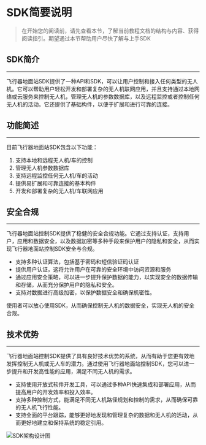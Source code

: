 # SDK简要说明

> 在开始您的阅读前，请先查看本节，了解当前教程文档的结构与内容、获得阅读指引。期望通过本节帮助用户尽快了解与上手SDK
> 

## SDK简介
---
飞行器地面站SDK提供了一种API和SDK，可以让用户控制和接入任何类型的无人机。它可以帮助用户轻松开发和部署复杂的无人机联网应用，并且支持通过本地网络或云服务来控制无人机，管理无人机的参数数据库，以及远程监控或者控制任何无人机的活动。它还提供了基础构件，以便于扩展和进行可靠的连接。

## 功能简述
---
目前飞行器地面站SDK包含以下功能： 

1. 支持本地和远程无人机/车的控制
2. 管理无人机参数数据库
3. 支持远程监控任何无人机/车的活动
4. 提供易扩展和可靠连接的基本构件
5. 开发和部署复杂的无人机/车联网应用

## 安全合规
---
飞行器地面站控制SDK提供了稳健的安全合规功能。它通过支持认证，支持用户，应用和数据安全，以及数据加密等多种手段来保护用户的隐私和安全，从而实现飞行器地面站控制SDK安全与合规。 

- 支持多种认证算法，包括基于密码和短信验证码认证
- 提供用户认证，这将允许用户在可靠的安全环境中访问资源和服务
- 通过应用安全策略，可以进一步提升保护数据的能力，以实现安全的数据传输和存储，从而充分保护用户的隐私和安全。
- 支持对数据进行高级加密，以保护数据安全和确保机密性。

使用者可以放心使用SDK，从而确保控制无人机的数据安全，实现无人机的安全合规。

## 技术优势
---
飞行器地面站控制SDK提供了具有良好技术优势的系统，从而有助于您更有效地发挥控制无人机或无人车的潜力。通过使用飞行器地面站控制SDK，您可以进一步提升和开发高性能的应用，满足不同无人机的需求。

- 支持使用开放式软件开发工具，可以通过多种API快速集成和部署应用，从而提高用户的开发效率和投入效率。
- 支持多种控制方式，能满足不同无人机路径规划和控制的需求，从而确保可靠的无人机飞行性能。
- 支持全面的平台跟踪，能够更好地发现和管理复杂的数据和无人机的活动，从而更好地建立和保持系统的稳定引用。

![SDK架构设计图](https://imgs.wiki/imgs/2023/02/27/06f1c0af6de5d6c8.jpg)